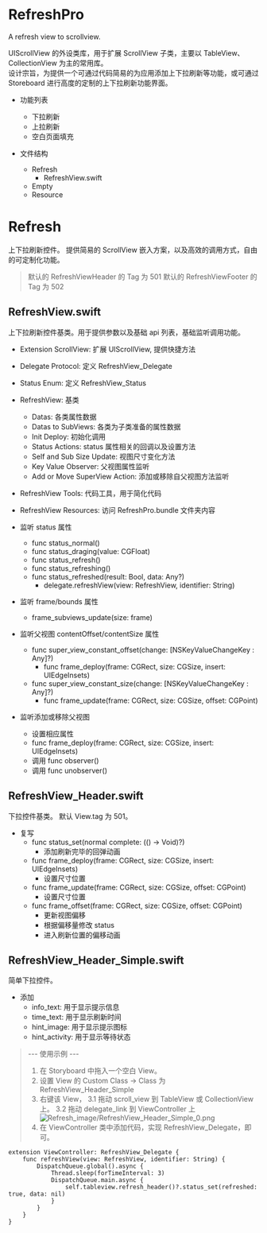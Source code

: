 # RefreshPro

A refresh view to scrollview.

UIScrollView 的外设类库，用于扩展 ScrollView 子类，主要以 TableView、CollectionView 为主的常用库。  
设计宗旨，为提供一个可通过代码简易的为应用添加上下拉刷新等功能，或可通过 Storeboard 进行高度的定制的上下拉刷新功能界面。

* 功能列表
    * 下拉刷新
    * 上拉刷新
    * 空白页面填充

* 文件结构
    * Refresh
        * RefreshView.swift
    * Empty
    * Resource

# Refresh

上下拉刷新控件。
提供简易的 ScrollView 嵌入方案，以及高效的调用方式，自由的可定制化功能。

> 默认的 RefreshViewHeader 的 Tag 为 501
> 默认的 RefreshViewFooter 的 Tag 为 502

## RefreshView.swift

上下拉刷新控件基类。用于提供参数以及基础 api 列表，基础监听调用功能。

* Extension ScrollView: 扩展 UIScrollView, 提供快捷方法
* Delegate Protocol: 定义 RefreshView_Delegate
* Status Enum: 定义 RefreshView_Status
* RefreshView: 基类
    * Datas: 各类属性数据
    * Datas to SubViews: 各类为子类准备的属性数据
    * Init Deploy: 初始化调用
    * Status Actions: status 属性相关的回调以及设置方法
    * Self and Sub Size Update: 视图尺寸变化方法
    * Key Value Observer: 父视图属性监听
    * Add or Move SuperView Action: 添加或移除自父视图方法监听
* RefreshView Tools: 代码工具，用于简化代码
* RefreshView Resources: 访问 RefreshPro.bundle 文件夹内容


* 监听 status 属性
    * func status_normal() 
    * func status_draging(value: CGFloat) 
    * func status_refresh() 
    * func status_refreshing() 
    * func status_refreshed(result: Bool, data: Any?) 
        * delegate.refreshView(view: RefreshView, identifier: String)
* 监听 frame/bounds 属性
    * frame_subviews_update(size: frame)
* 监听父视图 contentOffset/contentSize 属性
    * func super_view_constant_offset(change: [NSKeyValueChangeKey : Any]?)
        * func frame_deploy(frame: CGRect, size: CGSize, insert: UIEdgeInsets)
    * func super_view_constant_size(change: [NSKeyValueChangeKey : Any]?)
        * func frame_update(frame: CGRect, size: CGSize, offset: CGPoint)
* 监听添加或移除父视图
    * 设置相应属性
    * func frame_deploy(frame: CGRect, size: CGSize, insert: UIEdgeInsets)
    * 调用 func observer()
    * 调用 func unobserver()

## RefreshView_Header.swift

下拉控件基类。
默认 View.tag 为 501。

* 复写
    * func status_set(normal complete: (() -> Void)?) 
        * 添加刷新完毕的回弹动画
    * func frame_deploy(frame: CGRect, size: CGSize, insert: UIEdgeInsets)
        * 设置尺寸位置
    * func frame_update(frame: CGRect, size: CGSize, offset: CGPoint)
        * 设置尺寸位置
    * func frame_offset(frame: CGRect, size: CGSize, offset: CGPoint)
        * 更新视图偏移
        * 根据偏移量修改 status
        * 进入刷新位置的偏移动画


## RefreshView_Header_Simple.swift

简单下拉控件。

* 添加
    * info_text: 用于显示提示信息
    * time_text: 用于显示刷新时间
    * hint_image: 用于显示提示图标
    * hint_activity: 用于显示等待状态

> --- 使用示例 ---
> 1. 在 Storyboard 中拖入一个空白 View。
> 2. 设置 View 的 Custom Class -> Class 为 RefreshView_Header_Simple
> 3. 右键该 View，
> 3.1 拖动 scroll_view 到 TableView 或 CollectionView 上。
> 3.2 拖动 delegate_link 到 ViewController 上
> ![Refresh_image/RefreshView_Header_Simple_0.png]()
> 4. 在 ViewController 类中添加代码，实现 RefreshView_Delegate，即可。
```
extension ViewController: RefreshView_Delegate {
    func refreshView(view: RefreshView, identifier: String) {
        DispatchQueue.global().async {
            Thread.sleep(forTimeInterval: 3)
            DispatchQueue.main.async {
                self.tableview.refresh_header()?.status_set(refreshed: true, data: nil)
            }
        }
    }
}
```
